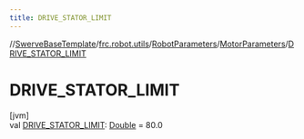 ```yaml
---
title: DRIVE_STATOR_LIMIT
---
```

//[SwerveBaseTemplate](../../../../index.html)/[frc.robot.utils](../../index.html)/[RobotParameters](../index.html)/[MotorParameters](index.html)/[DRIVE_STATOR_LIMIT](-d-r-i-v-e_-s-t-a-t-o-r_-l-i-m-i-t.html)



# DRIVE_STATOR_LIMIT



[jvm]\
val [DRIVE_STATOR_LIMIT](-d-r-i-v-e_-s-t-a-t-o-r_-l-i-m-i-t.html): [Double](https://kotlinlang.org/api/latest/jvm/stdlib/kotlin/-double/index.html) = 80.0




